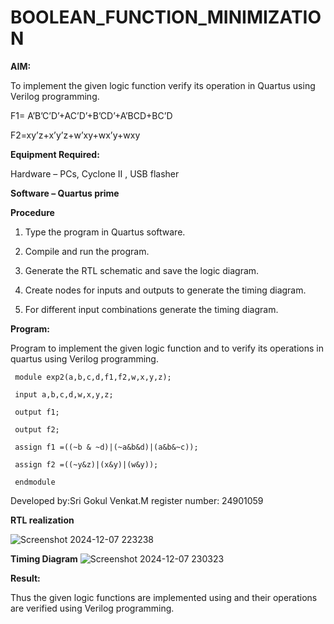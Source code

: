 # BOOLEAN_FUNCTION_MINIMIZATION

**AIM:**

To implement the given logic function verify its operation in Quartus using Verilog programming.

F1= A’B’C’D’+AC’D’+B’CD’+A’BCD+BC’D 

F2=xy’z+x’y’z+w’xy+wx’y+wxy

**Equipment Required:**

Hardware – PCs, Cyclone II , USB flasher

**Software – Quartus prime**


**Procedure**

1.	Type the program in Quartus software.

2.	Compile and run the program.

3.	Generate the RTL schematic and save the logic diagram.

4.	Create nodes for inputs and outputs to generate the timing diagram.

5.	For different input combinations generate the timing diagram.


**Program:**

 Program to implement the given logic function and to verify its operations in quartus using Verilog programming. 
 
     module exp2(a,b,c,d,f1,f2,w,x,y,z);
     
     input a,b,c,d,w,x,y,z;
     
     output f1;
     
     output f2;
     
     assign f1 =((~b & ~d)|(~a&b&d)|(a&b&~c));
     
     assign f2 =((~y&z)|(x&y)|(w&y));
     
     endmodule

Developed by:Sri Gokul Venkat.M
register number: 24901059


**RTL realization**

![Screenshot 2024-12-07 223238](https://github.com/user-attachments/assets/d7128f4b-a987-45b2-97e5-983c7c962c56)


**Timing Diagram**
![Screenshot 2024-12-07 230323](https://github.com/user-attachments/assets/1a45473b-d782-4308-884b-c93b382fe3ea)

**Result:**

Thus the given logic functions are implemented using and their operations are verified using Verilog programming.

